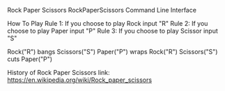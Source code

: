 Rock Paper Scissors
RockPaperScissors Command Line Interface

How To Play
Rule 1: If you choose to play Rock input "R" Rule 2: If you choose to play Paper input "P" Rule 3: If you choose to play Scissor input "S"


Rock("R") bangs Scissors("S")  Paper("P") wraps Rock("R") Scissors("S") cuts Paper("P")

History of Rock Paper Scissors
link: https://en.wikipedia.org/wiki/Rock_paper_scissors
